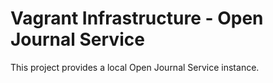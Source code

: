 Vagrant Infrastructure - Open Journal Service
=========

This project provides a local Open Journal Service instance. 
